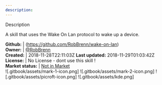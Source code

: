 ```yaml
---
description: 
---
```

Description

A skill that uses the Wake On Lan protocol to wake up a device.

**Github:** | (https://github.com/RobBrenn/wake-on-lan)  
**Owner:** | [@RobBrenn](https://github.com/RobBrenn)  
**Created:** | 2018-11-28T22:11:03Z  **Last updated:** 2018-11-29T01:03:42Z  
**License:** | No License - dont use this skill !  
**Market status:** | [Not in Market](https://market.mycroft.ai/skill/)  
 ![.gitbook/assets/mark-1-icon.png]  ![.gitbook/assets/mark-2-icon.png]  ![.gitbook/assets/picroft-icon.png]  ![.gitbook/assets/kde.png]  
